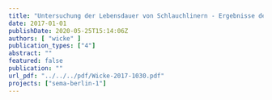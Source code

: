 ```yaml
---
title: "Untersuchung der Lebensdauer von Schlauchlinern - Ergebnisse der Literaturrecherche. Bericht des Forschungsvorhabens SEMA-Berlin (D3)."
date: 2017-01-01
publishDate: 2020-05-25T15:14:06Z
authors: [ "wicke" ]
publication_types: ["4"]
abstract: ""
featured: false
publication: ""
url_pdf: "../../../pdf/Wicke-2017-1030.pdf"
projects: ["sema-berlin-1"]
---
```


